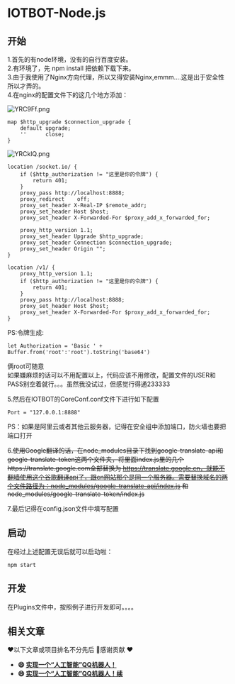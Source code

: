 # IOTBOT-Node.js
## 开始

1.首先的有node环境，没有的自行百度安装。  
2.有环境了，先 npm install 把依赖下载下来。  
3.由于我使用了Nginx方向代理，所以又得安装Nginx,emmm....这是出于安全性所以才弄的。   
4.在nginx的配置文件下的这几个地方添加：  

![YRC9Ff.png](https://s1.ax1x.com/2020/05/17/YRC9Ff.png)
```
map $http_upgrade $connection_upgrade {
    default upgrade;
    ''      close;
}
```

![YRCklQ.png](https://s1.ax1x.com/2020/05/17/YRCklQ.png)


    location /socket.io/ {
        if ($http_authorization != "这里是你的令牌") {
        	return 401;
    	}
        proxy_pass http://localhost:8888;
        proxy_redirect    off;
        proxy_set_header X-Real-IP $remote_addr;
        proxy_set_header Host $host;
        proxy_set_header X-Forwarded-For $proxy_add_x_forwarded_for;
    
        proxy_http_version 1.1;
        proxy_set_header Upgrade $http_upgrade;
        proxy_set_header Connection $connection_upgrade;
        proxy_set_header Origin "";
    }
    
    location /v1/ {
    	proxy_http_version 1.1;
        if ($http_authorization != "这里是你的令牌") {
    		return 401;
    	}
        proxy_pass http://localhost:8888;
        proxy_set_header Host $host;
        proxy_set_header X-Forwarded-For $proxy_add_x_forwarded_for;
    }
PS:令牌生成:

```
let Authorization = 'Basic ' + Buffer.from('root':'root').toString('base64')
```
俩root可随意  
如果嫌麻烦的话可以不用配置以上，代码应该不用修改，配置文件的USER和PASS别空着就行。。。虽然我没试过，但感觉行得通233333  


5.然后在IOTBOT的CoreConf.conf文件下进行如下配置

```
Port = "127.0.0.1:8888"
```

PS：如果是阿里云或者其他云服务器，记得在安全组中添加端口，防火墙也要把端口打开

6.~~使用Google翻译的话，在node_modules目录下找到google-translate-api和google-translate-token这两个文件夹，将里面index.js里的几个https://translate.google.com全部替换为 https://translate.google.cn，就能不翻墙使用这个谷歌翻译api了，跟cn网站那个是同一个服务器。需要替换域名的两个文件路径为：node_modules/google-translate-api/index.js 和 node_modules/google-translate-token/index.js~~  

7.最后记得在config.json文件中填写配置

## 启动

在经过上述配置无误后就可以启动啦：

```
npm start
```

## 开发

在Plugins文件中，按照例子进行开发即可。。。。

## 相关文章

❤️以下文章或项目排名不分先后 🙏感谢贡献 ❤️

- **😄 [实现一个“人工智能”QQ机器人！](https://segmentfault.com/a/1190000021259760)**
- **😄 [实现一个“人工智能”QQ机器人！续](https://segmentfault.com/a/1190000021350469)**
